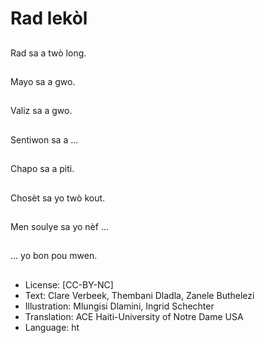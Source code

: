 # Rad lekòl

##
Rad sa a twò long.

##
Mayo sa a gwo.

##
Valiz sa a gwo.

##
Sentiwon sa a ...

##
Chapo sa a piti.

##
Chosèt sa yo twò kout.

##
Men soulye sa yo nèf ...

##
... yo bon pou mwen.

##
* License: [CC-BY-NC]
* Text: Clare Verbeek, Thembani Dladla, Zanele Buthelezi
* Illustration: Mlungisi Dlamini, Ingrid Schechter
* Translation: ACE Haiti-University of Notre Dame USA
* Language: ht

